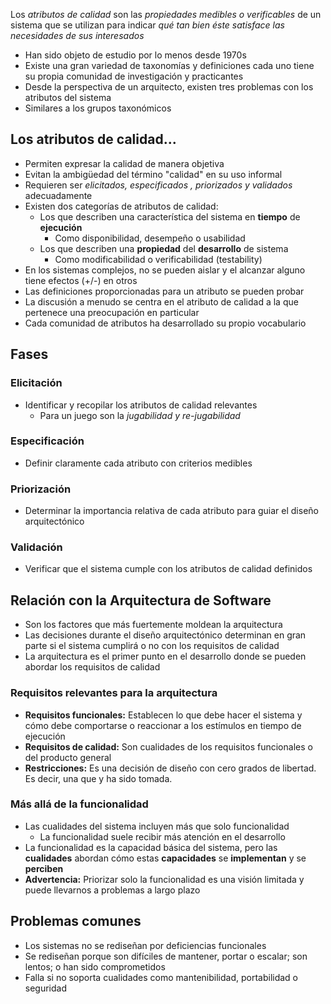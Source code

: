 Los *atributos de calidad* son las *propiedades medibles o verificables* de un sistema que se utilizan para indicar *qué tan bien éste satisface las necesidades de sus interesados*
- Han sido objeto de estudio por lo menos desde 1970s
- Existe una gran variedad de taxonomías y definiciones cada uno tiene su propia comunidad de investigación y practicantes
- Desde la perspectiva de un arquitecto, existen tres problemas con los atributos del sistema
- Similares a los grupos taxonómicos
## Los atributos de calidad...
- Permiten expresar la calidad de manera objetiva
- Evitan la ambigüedad del término "calidad" en su uso informal
- Requieren ser *elicitados, especificados , priorizados y validados* adecuadamente
- Existen dos categorías de atributos de calidad:
	- Los que describen una característica del sistema en **tiempo** de **ejecución**
		- Como disponibilidad, desempeño o usabilidad
	- Los que describen una **propiedad** del **desarrollo** de sistema
		- Como modificabilidad o verificabilidad (testability)
- En los sistemas complejos, no se pueden aislar y el alcanzar alguno tiene efectos (+/-) en otros
- Las definiciones proporcionadas para un atributo se pueden probar
- La discusión a menudo se centra en el atributo de calidad a la que pertenece una preocupación en particular
- Cada comunidad de atributos ha desarrollado su propio vocabulario
## Fases
### Elicitación
- Identificar y recopilar los atributos de calidad relevantes
	- Para un juego son la *jugabilidad y re-jugabilidad*
### Especificación
- Definir claramente cada atributo con criterios medibles
### Priorización
- Determinar la importancia relativa de cada atributo para guiar el diseño arquitectónico
### Validación
- Verificar que el sistema cumple con los atributos de calidad definidos
## Relación con la Arquitectura de Software
- Son los factores que más fuertemente moldean la arquitectura
- Las decisiones durante el diseño arquitectónico determinan en gran parte si el sistema cumplirá o no con los requisitos de calidad
- La arquitectura es el primer punto en el desarrollo donde se pueden abordar los requisitos de calidad
### Requisitos relevantes para la arquitectura
- **Requisitos funcionales:** Establecen lo que debe hacer el sistema y cómo debe comportarse o reaccionar a los estímulos en tiempo de ejecución
- **Requisitos de calidad:** Son cualidades de los requisitos funcionales o del producto general
- **Restricciones:** Es una decisión de diseño con cero grados de libertad. Es decir, una que y ha sido tomada.
### Más allá de la funcionalidad 
- Las cualidades del sistema incluyen más que solo funcionalidad
	- La funcionalidad suele recibir más atención en el desarrollo
- La funcionalidad es la capacidad básica del sistema, pero las **cualidades** abordan cómo estas **capacidades** se **implementan** y se **perciben**
- **Advertencia:** Priorizar solo la funcionalidad es una visión limitada y puede llevarnos a problemas a largo plazo
## Problemas comunes
- Los sistemas no se rediseñan por deficiencias funcionales
- Se rediseñan porque son difíciles de mantener, portar o escalar; son lentos; o han sido comprometidos
- Falla si no soporta cualidades como mantenibilidad, portabilidad o seguridad